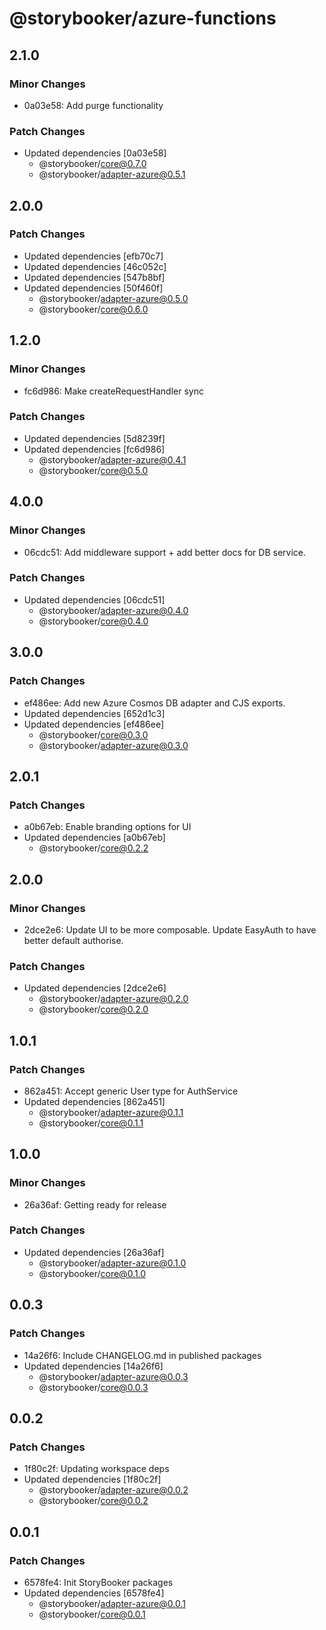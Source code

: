 # @storybooker/azure-functions

## 2.1.0

### Minor Changes

- 0a03e58: Add purge functionality

### Patch Changes

- Updated dependencies [0a03e58]
  - @storybooker/core@0.7.0
  - @storybooker/adapter-azure@0.5.1

## 2.0.0

### Patch Changes

- Updated dependencies [efb70c7]
- Updated dependencies [46c052c]
- Updated dependencies [547b8bf]
- Updated dependencies [50f460f]
  - @storybooker/adapter-azure@0.5.0
  - @storybooker/core@0.6.0

## 1.2.0

### Minor Changes

- fc6d986: Make createRequestHandler sync

### Patch Changes

- Updated dependencies [5d8239f]
- Updated dependencies [fc6d986]
  - @storybooker/adapter-azure@0.4.1
  - @storybooker/core@0.5.0

## 4.0.0

### Minor Changes

- 06cdc51: Add middleware support + add better docs for DB service.

### Patch Changes

- Updated dependencies [06cdc51]
  - @storybooker/adapter-azure@0.4.0
  - @storybooker/core@0.4.0

## 3.0.0

### Patch Changes

- ef486ee: Add new Azure Cosmos DB adapter and CJS exports.
- Updated dependencies [652d1c3]
- Updated dependencies [ef486ee]
  - @storybooker/core@0.3.0
  - @storybooker/adapter-azure@0.3.0

## 2.0.1

### Patch Changes

- a0b67eb: Enable branding options for UI
- Updated dependencies [a0b67eb]
  - @storybooker/core@0.2.2

## 2.0.0

### Minor Changes

- 2dce2e6: Update UI to be more composable. Update EasyAuth to have better default authorise.

### Patch Changes

- Updated dependencies [2dce2e6]
  - @storybooker/adapter-azure@0.2.0
  - @storybooker/core@0.2.0

## 1.0.1

### Patch Changes

- 862a451: Accept generic User type for AuthService
- Updated dependencies [862a451]
  - @storybooker/adapter-azure@0.1.1
  - @storybooker/core@0.1.1

## 1.0.0

### Minor Changes

- 26a36af: Getting ready for release

### Patch Changes

- Updated dependencies [26a36af]
  - @storybooker/adapter-azure@0.1.0
  - @storybooker/core@0.1.0

## 0.0.3

### Patch Changes

- 14a26f6: Include CHANGELOG.md in published packages
- Updated dependencies [14a26f6]
  - @storybooker/adapter-azure@0.0.3
  - @storybooker/core@0.0.3

## 0.0.2

### Patch Changes

- 1f80c2f: Updating workspace deps
- Updated dependencies [1f80c2f]
  - @storybooker/adapter-azure@0.0.2
  - @storybooker/core@0.0.2

## 0.0.1

### Patch Changes

- 6578fe4: Init StoryBooker packages
- Updated dependencies [6578fe4]
  - @storybooker/adapter-azure@0.0.1
  - @storybooker/core@0.0.1
